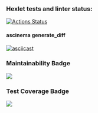 ### Hexlet tests and linter status:
[![Actions Status](https://github.com/Habited/python-project-50/actions/workflows/hexlet-check.yml/badge.svg)](https://github.com/Habited/python-project-50/actions)

#### ascinema generate_diff
[![asciicast](https://asciinema.org/a/MkJ9bsul03w0wrZ5OWNDQ9dO1.svg)](https://asciinema.org/a/MkJ9bsul03w0wrZ5OWNDQ9dO1)

### Maintainability Badge
<a href="https://codeclimate.com/github/Habited/python-project-50/maintainability"><img src="https://api.codeclimate.com/v1/badges/e06a88c9ead2b428aabf/maintainability" /></a>

### Test Coverage Badge
<a href="https://codeclimate.com/github/Habited/python-project-50/test_coverage"><img src="https://api.codeclimate.com/v1/badges/e06a88c9ead2b428aabf/test_coverage" /></a>
